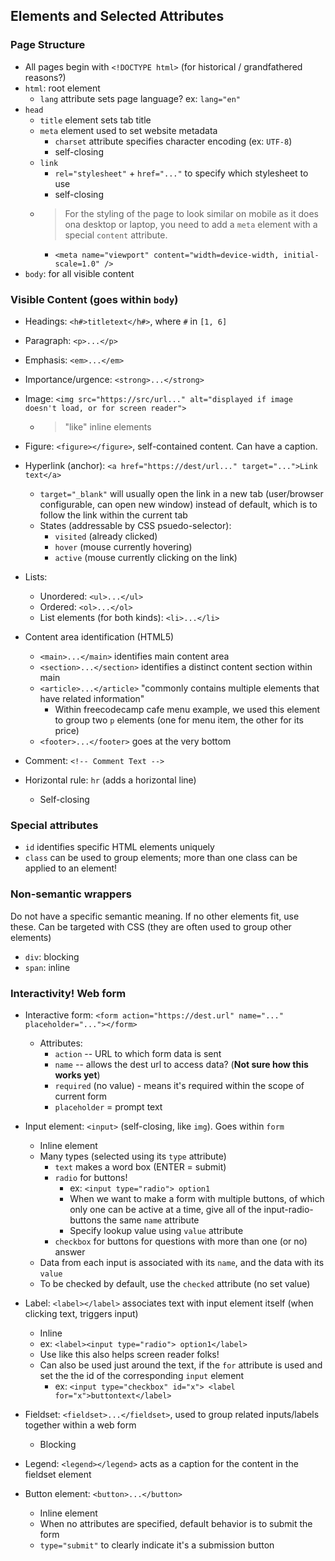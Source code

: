 ## Elements and Selected Attributes

### Page Structure

- All pages begin with `<!DOCTYPE html>` (for historical / grandfathered reasons?)
- `html`: root element
    - `lang` attribute sets page language? ex: `lang="en"`
- `head`
    - `title` element sets tab title
    - `meta` element used to set website metadata
        - `charset` attribute specifies character encoding (ex: `UTF-8`)
        - self-closing
    - `link`
        - `rel="stylesheet"` + `href="..."` to specify which stylesheet to use
        - self-closing
    - > For the styling of the page to look similar on mobile as it does ona desktop or laptop, you need to add a `meta` element with a special `content` attribute.
        - `<meta name="viewport" content="width=device-width, initial-scale=1.0" />`
- `body`: for all visible content

### Visible Content (goes within `body`)

- Headings: `<h#>titletext</h#>`, where `#` in `[1, 6]`
- Paragraph: `<p>...</p>`
- Emphasis: `<em>...</em>`
- Importance/urgence: `<strong>...</strong>`

- Image: `<img src="https://src/url..." alt="displayed if image doesn't load, or for screen reader">`
    - > "like" inline elements
- Figure: `<figure></figure>`, self-contained content.  Can have a caption.

- Hyperlink (anchor): `<a href="https://dest/url..." target="...">Link text</a>`
    - `target="_blank"` will usually open the link in a new tab (user/browser configurable, can open new window) instead of default, which is to follow the link within the current tab
    - States (addressable by CSS psuedo-selector):
        - `visited` (already clicked)
        - `hover` (mouse currently hovering)
        - `active` (mouse currently clicking on the link)

- Lists:
    - Unordered: `<ul>...</ul>`
    - Ordered: `<ol>...</ol>`
    - List elements (for both kinds): `<li>...</li>`

- Content area identification (HTML5)
    - `<main>...</main>` identifies main content area
    - `<section>...</section>` identifies a distinct content section within main
    - `<article>...</article>` "commonly contains multiple elements that have related information"
        - Within freecodecamp cafe menu example, we used this element to group two `p` elements (one for menu item, the other for its price)
    - `<footer>...</footer>` goes at the very bottom

- Comment: `<!-- Comment Text -->`

- Horizontal rule: `hr` (adds a horizontal line)
    - Self-closing


### Special attributes

- `id` identifies specific HTML elements uniquely
- `class` can be used to group elements; more than one class can be applied to an element!

### Non-semantic wrappers
Do not have a specific semantic meaning.  If no other elements fit, use these.  Can be targeted with CSS (they are often used to group other elements)
- `div`: blocking
- `span`: inline


### Interactivity!  Web form

- Interactive form: `<form action="https://dest.url" name="..." placeholder="..."></form>`
    - Attributes:
        - `action` -- URL to which form data is sent
        - `name` -- allows the dest url to access data?  (**Not sure how this works yet**)
        - `required` (no value) - means it's required within the scope of current form
        - `placeholder` = prompt text

- Input element: `<input>` (self-closing, like `img`).  Goes within `form`
    - Inline element
    - Many types (selected using its `type` attribute)
        - `text` makes a word box (ENTER = submit)
        - `radio` for buttons!
            - ex: `<input type="radio"> option1`
            - When we want to make a form with multiple buttons, of which only one can be active at a time, give all of the input-radio-buttons the same `name` attribute
            - Specify lookup value using `value` attribute
        - `checkbox` for buttons for questions with more than one (or no) answer
    - Data from each input is associated with its `name`, and the data with its `value`
    - To be checked by default, use the `checked` attribute (no set value)

- Label: `<label></label>` associates text with input element itself (when clicking text, triggers input)
    - Inline
    - ex: `<label><input type="radio"> option1</label>`
    - Use like this also helps screen reader folks!
    - Can also be used just around the text, if the `for` attribute is used and set the the id of the corresponding `input` element
        - ex: `<input type="checkbox" id="x"> <label for="x">buttontext</label>`

- Fieldset: `<fieldset>...</fieldset>`, used to group related inputs/labels together within a web form
    - Blocking
- Legend: `<legend></legend>` acts as a caption for the content in the fieldset element

- Button element: `<button>...</button>`
    - Inline element
    - When no attributes are specified, default behavior is to submit the form
    - `type="submit"` to clearly indicate it's a submission button